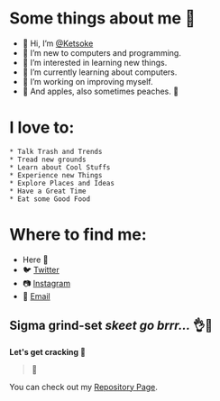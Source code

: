 # Some things about me 💖
- 👋 Hi, I’m [@Ketsoke](https://github.com/Ketsoke)
- 🌚 I’m new to computers and programming.
- 👀 I’m interested in learning new things.
- 🌱 I’m currently learning about computers.
- 🤗 I’m working on improving myself.
- 🍎 And apples, also sometimes peaches. 🍑

# I love to:
    * Talk Trash and Trends
    * Tread new grounds
    * Learn about Cool Stuffs
    * Experience new Things
    * Explore Places and Ideas
    * Have a Great Time
    * Eat some Good Food
<!--
[//]: # * Help Myself
[//]: # * Distract my Unproductive Buttcheeks
[//]: # * Procrastinate in my Wild Imagination
[//]: # * Travel to new Destinations     
[//]: # * Lust over my Fantasies
-->

# Where to find me:
  * Here  👋
  * 🐦 [Twitter](https://twitter.com/ketsoke)
  * 📷 [Instagram](https://www.instagram.com/ketsoke/)
  * 📧 [Email](mailto:subinshrestha09@outlook.com)

## Sigma grind-set _skeet go brrr..._  👌🤌

**Let's get cracking 💯**

> 🗿


<!---
- 💞️ I’m looking to collaborate on ...
- 📫 How to reach me ...
--->
You can check out my [Repository Page](https://github.com/Ketsoke?tab=repositories).
<!---
Ketsoke/Ketsoke is a ✨ special ✨ repository because its `README.md` (this file) appears on your GitHub profile.
You can click the Preview link to take a look at your changes.
--->
